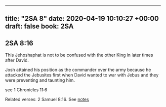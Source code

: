 
---
title: "2SA 8"
date: 2020-04-19 10:10:27 +00:00
draft: false
book: 2SA
---

## 2SA 8:16

This Jehoshaphat is not to be confused with the other King in later times after David.

Josh attained his position as the commander over the army because he attacked the Jebusites first when David wanted to war with Jebus and they were preventing and taunting him.

see 1 Chronicles 11:6

Related verses: 2 Samuel 8:16. See [notes](https://my.bible.com/notes/3411101841646936666)

